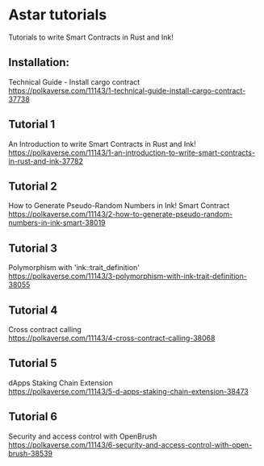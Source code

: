 # Astar tutorials

Tutorials to write Smart Contracts in Rust and Ink!

## Installation:
Technical Guide - Install cargo contract  
https://polkaverse.com/11143/1-technical-guide-install-cargo-contract-37738

## Tutorial 1
An Introduction to write Smart Contracts in Rust and Ink!  
https://polkaverse.com/11143/1-an-introduction-to-write-smart-contracts-in-rust-and-ink-37782

## Tutorial 2
How to Generate Pseudo-Random Numbers in Ink! Smart Contract  
https://polkaverse.com/11143/2-how-to-generate-pseudo-random-numbers-in-ink-smart-38019

## Tutorial 3
Polymorphism with 'ink::trait_definition'  
https://polkaverse.com/11143/3-polymorphism-with-ink-trait-definition-38055

## Tutorial 4
Cross contract calling  
https://polkaverse.com/11143/4-cross-contract-calling-38068

## Tutorial 5
dApps Staking Chain Extension  
https://polkaverse.com/11143/5-d-apps-staking-chain-extension-38473

## Tutorial 6
Security and access control with OpenBrush  
https://polkaverse.com/11143/6-security-and-access-control-with-open-brush-38539


